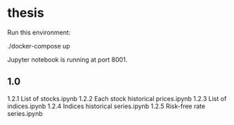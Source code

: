 # thesis

Run this environment:

./docker-compose up

Jupyter notebook is running at port 8001.



## 1.0

1.2.1 List of stocks.ipynb
1.2.2 Each stock historical prices.ipynb
1.2.3 List of indices.ipynb
1.2.4 Indices historical series.ipynb
1.2.5 Risk-free rate series.ipynb
